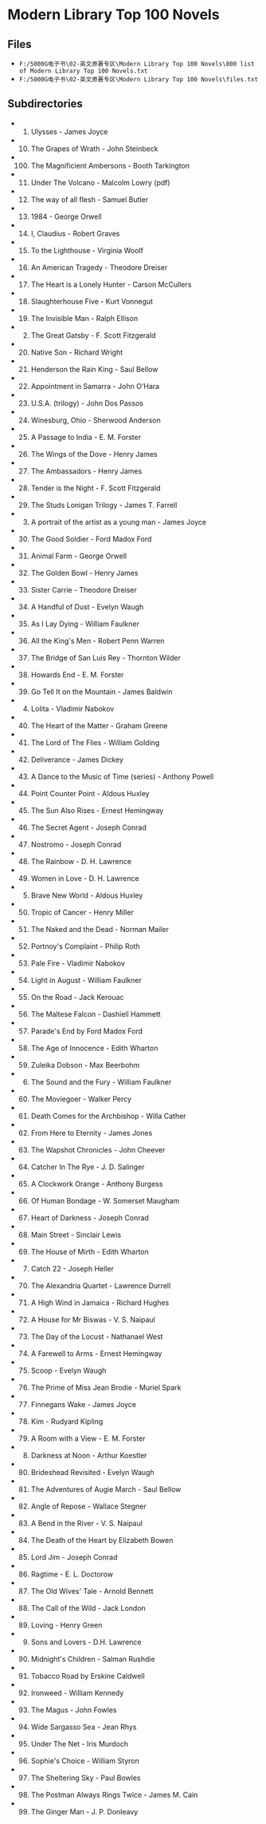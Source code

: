 # Modern Library Top 100 Novels

## Files

- `F:/5000G电子书\02-英文原著专区\Modern Library Top 100 Novels\000 list of Modern Library Top 100 Novels.txt`
- `F:/5000G电子书\02-英文原著专区\Modern Library Top 100 Novels\files.txt`

## Subdirectories

- 1. Ulysses - James Joyce
- 10. The Grapes of Wrath - John Steinbeck
- 100. The Magnificient Ambersons - Booth Tarkington
- 11. Under The Volcano - Malcolm Lowry (pdf)
- 12. The way of all flesh - Samuel Butler
- 13. 1984 - George Orwell
- 14. I, Claudius - Robert Graves
- 15. To the Lighthouse - Virginia Woolf
- 16. An American Tragedy - Theodore Dreiser
- 17. The Heart is a Lonely Hunter - Carson McCullers
- 18. Slaughterhouse Five - Kurt Vonnegut
- 19. The Invisible Man - Ralph Ellison
- 2. The Great Gatsby - F. Scott Fitzgerald
- 20. Native Son - Richard Wright
- 21. Henderson the Rain King - Saul Bellow
- 22. Appointment in Samarra - John O'Hara
- 23. U.S.A. (trilogy) - John Dos Passos
- 24. Winesburg, Ohio - Sherwood Anderson
- 25. A Passage to India - E. M. Forster
- 26. The Wings of the Dove - Henry James
- 27. The Ambassadors - Henry James
- 28. Tender is the Night - F. Scott Fitzgerald
- 29. The Studs Lonigan Trilogy -  James T. Farrell
- 3. A portrait of the artist as a young man - James Joyce
- 30. The Good Soldier - Ford Madox Ford
- 31. Animal Farm - George Orwell
- 32. The Golden Bowl - Henry James
- 33. Sister Carrie - Theodore Dreiser
- 34. A Handful of Dust - Evelyn Waugh
- 35. As I Lay Dying - William Faulkner
- 36. All the King's Men -  Robert Penn Warren
- 37. The Bridge of San Luis Rey - Thornton Wilder
- 38. Howards End - E. M. Forster
- 39. Go Tell It on the Mountain - James Baldwin
- 4. Lolita - Vladimir Nabokov
- 40. The Heart of the Matter - Graham Greene
- 41. The Lord of The Flies - William Golding
- 42. Deliverance - James Dickey
- 43. A Dance to the Music of Time (series) - Anthony Powell
- 44. Point Counter Point - Aldous Huxley
- 45. The Sun Also Rises - Ernest Hemingway
- 46. The Secret Agent - Joseph Conrad
- 47. Nostromo - Joseph Conrad
- 48. The Rainbow - D. H. Lawrence
- 49. Women in Love - D. H. Lawrence
- 5. Brave New World - Aldous Huxley
- 50. Tropic of Cancer - Henry Miller
- 51. The Naked and the Dead - Norman Mailer
- 52. Portnoy's Complaint - Philip Roth
- 53. Pale Fire - Vladimir Nabokov
- 54. Light in August - William Faulkner
- 55. On the Road - Jack Kerouac
- 56. The Maltese Falcon - Dashiell Hammett
- 57. Parade's End by Ford Madox Ford
- 58. The Age of Innocence - Edith Wharton
- 59. Zuleika Dobson - Max Beerbohm
- 6. The Sound and the Fury - William Faulkner
- 60. The Moviegoer - Walker Percy
- 61. Death Comes for the Archbishop - Willa Cather
- 62. From Here to Eternity - James Jones
- 63. The Wapshot Chronicles - John Cheever
- 64. Catcher In The Rye - J. D. Salinger
- 65. A Clockwork Orange - Anthony Burgess
- 66. Of Human Bondage - W. Somerset Maugham
- 67. Heart of Darkness - Joseph Conrad
- 68. Main Street - Sinclair Lewis
- 69. The House of Mirth - Edith Wharton
- 7. Catch 22 - Joseph Heller
- 70. The Alexandria Quartet - Lawrence Durrell
- 71. A High Wind in Jamaica - Richard Hughes
- 72. A House for Mr Biswas - V. S. Naipaul
- 73. The Day of the Locust - Nathanael West
- 74. A Farewell to Arms - Ernest Hemingway
- 75. Scoop - Evelyn Waugh
- 76. The Prime of Miss Jean Brodie - Muriel Spark
- 77. Finnegans Wake - James Joyce
- 78. Kim - Rudyard Kipling
- 79. A Room with a View - E. M. Forster
- 8. Darkness at Noon - Arthur Koestler
- 80. Brideshead Revisited - Evelyn Waugh
- 81. The Adventures of Augie March - Saul Bellow
- 82. Angle of Repose - Wallace Stegner
- 83. A Bend in the River - V. S. Naipaul
- 84. The Death of the Heart by Elizabeth Bowen
- 85. Lord Jim - Joseph Conrad
- 86. Ragtime - E. L. Doctorow
- 87. The Old Wives' Tale - Arnold Bennett
- 88. The Call of the Wild - Jack London
- 89. Loving - Henry Green
- 9. Sons and Lovers - D.H. Lawrence
- 90. Midnight's Children - Salman Rushdie
- 91. Tobacco Road by Erskine Caldwell
- 92. Ironweed - William Kennedy
- 93. The Magus  - John Fowles
- 94. Wide Sargasso Sea - Jean Rhys
- 95. Under The Net - Iris Murdoch
- 96. Sophie's Choice - William Styron
- 97. The Sheltering Sky - Paul Bowles
- 98. The Postman Always Rings Twice - James M. Cain
- 99. The Ginger Man - J. P. Donleavy
